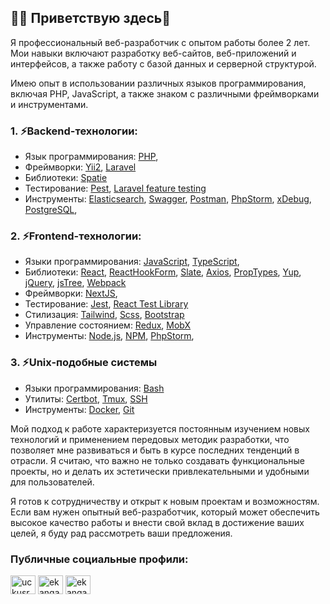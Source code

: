 ## 🐻‍❄️ Приветствую здесь👋

Я профессиональный веб-разработчик с опытом работы более 2 лет. 
Мои навыки включают разработку веб-сайтов, веб-приложений и интерфейсов, а также работу с базой данных и серверной структурой.

Имею опыт в использовании различных языков программирования, включая PHP, JavaScript, а также знаком с различными фреймворками и инструментами.

### 1. ⚡Backend-технологии:
- Язык программирования: 
  [PHP](https://www.php.net/),
- Фреймворки:
  [Yii2](https://www.yiiframework.com/),
  [Laravel](https://laravel.com/)
- Библиотеки:
  [Spatie](https://spatie.be/)
- Тестирование:
  [Pest](https://pestphp.com/), 
  [Laravel feature testing](https://laravel.com/docs/8.x/testing) 
- Инструменты: 
  [Elasticsearch](https://www.elastic.co/),
  [Swagger](https://swagger.io/),
  [Postman](https://www.postman.com/),
  [PhpStorm](https://www.jetbrains.com/phpstorm/),
  [xDebug](https://xdebug.org/),
  [PostgreSQL](https://www.postgresql.org/),

### 2. ⚡Frontend-технологии:
- Языки программирования:
  [JavaScript](https://developer.mozilla.org/en-US/docs/Web/JavaScript),
  [TypeScript](https://www.typescriptlang.org/),
- Библиотеки:
  [React](https://reactjs.org/),
  [ReactHookForm](https://react-hook-form.com/),
  [Slate](https://docs.slatejs.org/),
  [Axios](https://github.com/axios/axios),
  [PropTypes](https://www.npmjs.com/package/prop-types),
  [Yup](https://github.com/jquense/yup),
  [jQuery](https://jquery.com/),
  [jsTree](https://www.jstree.com/),
  [Webpack](https://webpack.js.org/)
- Фреймворки:
  [NextJS](https://nextjs.org/), 
- Тестирование:
  [Jest](https://jestjs.io/), 
  [React Test Library](https://testing-library.com/docs/react-testing-library/intro/)
- Стилизация: 
  [Tailwind](https://tailwindcss.com/),
  [Scss](https://sass-lang.com/),
  [Bootstrap](https://getbootstrap.com/)
- Управление состоянием:
  [Redux](https://redux.js.org/), 
  [MobX](https://mobx.js.org/README.html)
- Инструменты:
  [Node.js](https://nodejs.org/en),
  [NPM](https://www.npmjs.com/),
  [PhpStorm](https://www.jetbrains.com/webstorm/),

### 3. ⚡Unix-подобные системы

- Языки программирования:
  [Bash](https://www.gnu.org/software/bash/manual/bash.html)
- Утилиты:
  [Сertbot](https://certbot.eff.org/),
  [Tmux](https://manpages.ubuntu.com/manpages/trusty/man1/tmux.1.html),
  [SSH](https://www.openssh.com/manual.html)
- Инструменты:
  [Docker](https://docs.docker.com/),
  [Git](https://git-scm.com/)

Мой подход к работе характеризуется постоянным изучением новых технологий и применением передовых методик разработки, 
что позволяет мне развиваться и быть в курсе последних тенденций в отрасли.
Я считаю, что важно не только создавать функциональные проекты, но и делать их эстетически привлекательными и удобными для пользователей.

Я готов к сотрудничеству и открыт к новым проектам и возможностям. 
Если вам нужен опытный веб-разработчик, который может обеспечить высокое качество работы и внести свой вклад в достижение ваших целей, 
я буду рад рассмотреть ваши предложения.

<h3 align="left">Публичные социальные профили:</h3>
<p align="left">
  <a href="https://vk.com/id173637019" target="blank"><img align="center" src="https://raw.githubusercontent.com/rahuldkjain/github-profile-readme-generator/master/src/images/icons/Social/vk.svg" alt="uckusrcohuy6t4sei-rvzcqq" height="30" width="40" /></a>
  <a href="https://ru.stackoverflow.com/users/446152/ekangash" target="blank"><img align="center" src="https://raw.githubusercontent.com/rahuldkjain/github-profile-readme-generator/master/src/images/icons/Social/stack-overflow.svg" alt="ekangash" height="30" width="40" /></a>
  <a href="https://t.me/ekangash" target="blank"><img align="center" src="https://f.nodacdn.net/520196" alt="ekangash" height="30" width="40" /></a>
</p>
